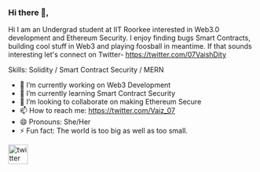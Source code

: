### Hi there 👋,  
Hi I am an Undergrad student at IIT Roorkee interested in Web3.0 development and Ethereum Security. I enjoy finding bugs Smart Contracts, building cool stuff in Web3 and playing foosball in meantime. If that sounds interesting let's connect on Twitter- https://twitter.com/07VaishDity 

Skills: Solidity / Smart Contract Security / MERN 

- 🔭 I’m currently working on Web3 Development  
- 🌱 I’m currently learning Smart Contract Security 
- 👯 I’m looking to collaborate on making Ethereum Secure 
- 📫 How to reach me: https://twitter.com/Vaiz_07
- 😄 Pronouns: She/Her 
- ⚡ Fun fact: The world is too big as well as too small. 


[<img src='https://cdn.jsdelivr.net/npm/simple-icons@3.0.1/icons/twitter.svg' alt='twitter' height='40'>](https://twitter.com/https://twitter.com/07VaishDity)  

